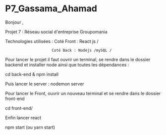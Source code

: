 # P7_Gassama_Ahamad

Bonjour ,

Projet 7 : Réseau social d'entreprise Groupomania

Technologies utilisées : Coté Front : React js /

                         Coté Back : Nodejs /mySQL /

Pour lancer le projet il faut ouvrir un terminal, se rendre dans le dossier backend et installer node ainsi que toutes les dépendances :

cd back-end & npm install

Puis lancer le server : nodemon server

Pour lancer le Front, ouvrir un nouveau terminal et se rendre dans le dossier front-end

cd front-end/

Enfin lancer react

npm start (ou yarn start)
